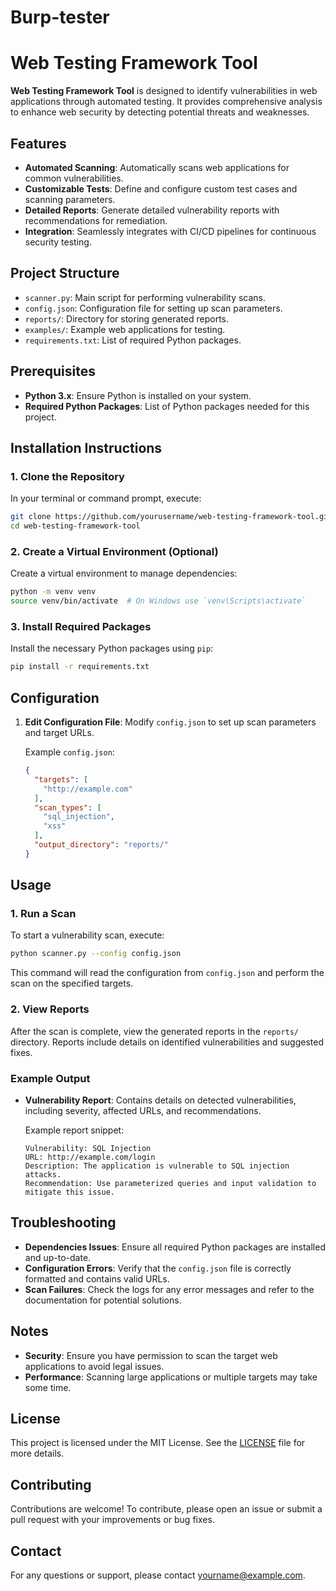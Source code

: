 # Burp-tester

# Web Testing Framework Tool

**Web Testing Framework Tool** is designed to identify vulnerabilities in web applications through automated testing. It provides comprehensive analysis to enhance web security by detecting potential threats and weaknesses.

## Features

- **Automated Scanning**: Automatically scans web applications for common vulnerabilities.
- **Customizable Tests**: Define and configure custom test cases and scanning parameters.
- **Detailed Reports**: Generate detailed vulnerability reports with recommendations for remediation.
- **Integration**: Seamlessly integrates with CI/CD pipelines for continuous security testing.

## Project Structure

- `scanner.py`: Main script for performing vulnerability scans.
- `config.json`: Configuration file for setting up scan parameters.
- `reports/`: Directory for storing generated reports.
- `examples/`: Example web applications for testing.
- `requirements.txt`: List of required Python packages.

## Prerequisites

- **Python 3.x**: Ensure Python is installed on your system.
- **Required Python Packages**: List of Python packages needed for this project.

## Installation Instructions

### 1. Clone the Repository

In your terminal or command prompt, execute:

```bash
git clone https://github.com/yourusername/web-testing-framework-tool.git
cd web-testing-framework-tool
```

### 2. Create a Virtual Environment (Optional)

Create a virtual environment to manage dependencies:

```bash
python -m venv venv
source venv/bin/activate  # On Windows use `venv\Scripts\activate`
```

### 3. Install Required Packages

Install the necessary Python packages using `pip`:

```bash
pip install -r requirements.txt
```

## Configuration

1. **Edit Configuration File**: Modify `config.json` to set up scan parameters and target URLs.

   Example `config.json`:

   ```json
   {
     "targets": [
       "http://example.com"
     ],
     "scan_types": [
       "sql_injection",
       "xss"
     ],
     "output_directory": "reports/"
   }
   ```

## Usage

### 1. Run a Scan

To start a vulnerability scan, execute:

```bash
python scanner.py --config config.json
```

This command will read the configuration from `config.json` and perform the scan on the specified targets.

### 2. View Reports

After the scan is complete, view the generated reports in the `reports/` directory. Reports include details on identified vulnerabilities and suggested fixes.

### Example Output

- **Vulnerability Report**: Contains details on detected vulnerabilities, including severity, affected URLs, and recommendations.

  Example report snippet:

  ```plaintext
  Vulnerability: SQL Injection
  URL: http://example.com/login
  Description: The application is vulnerable to SQL injection attacks.
  Recommendation: Use parameterized queries and input validation to mitigate this issue.
  ```

## Troubleshooting

- **Dependencies Issues**: Ensure all required Python packages are installed and up-to-date.
- **Configuration Errors**: Verify that the `config.json` file is correctly formatted and contains valid URLs.
- **Scan Failures**: Check the logs for any error messages and refer to the documentation for potential solutions.

## Notes

- **Security**: Ensure you have permission to scan the target web applications to avoid legal issues.
- **Performance**: Scanning large applications or multiple targets may take some time.

## License

This project is licensed under the MIT License. See the [LICENSE](LICENSE) file for more details.

## Contributing

Contributions are welcome! To contribute, please open an issue or submit a pull request with your improvements or bug fixes.

## Contact

For any questions or support, please contact [yourname@example.com](mailto:yourname@example.com).
